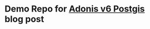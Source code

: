 # Demo Repo for [Adonis v6 Postgis](https://www.mattstrayer.com/posts/adonis-v6-postgis/) blog post
